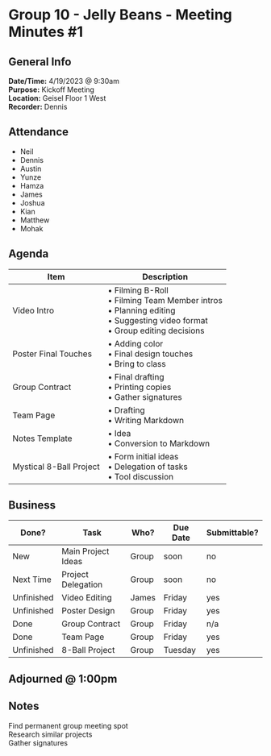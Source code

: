 
# Group 10 - Jelly Beans - Meeting Minutes #1
## General Info
**Date/Time:** 4/19/2023 @ 9:30am <br>
**Purpose:** Kickoff Meeting <br>
**Location:** Geisel Floor 1 West <br>
**Recorder:** Dennis <br>

## Attendance
- Neil
- Dennis
- Austin
- Yunze
- Hamza
- James
- Joshua
- Kian
- Matthew
- Mohak

## Agenda
Item | Description
---- | ----
Video Intro |• Filming B-Roll<br>• Filming Team Member intros <br>• Planning editing <br>• Suggesting video format <br>• Group editing decisions <br>
Poster Final Touches | • Adding color<br>• Final design touches<br>• Bring to class<br>
Group Contract | • Final drafting<br>• Printing copies <br>•  Gather signatures<br>
Team Page | • Drafting<br>• Writing Markdown<br>
Notes Template | • Idea<br>• Conversion to Markdown<br>
Mystical 8-Ball Project | • Form initial ideas<br>• Delegation of tasks<br> • Tool discussion<br>


## Business
| Done? | Task | Who? | Due Date | Submittable?
| ---- | ---- | ---- | ---- | ---- |
|New | Main Project Ideas | Group | soon | no
|Next Time | Project Delegation | Group | soon | no
|Unfinished | Video Editing | James | Friday | yes
|Unfinished | Poster Design | Group | Friday | yes
|Done | Group Contract | Group | Friday | n/a
|Done | Team Page | Group | Friday | yes
|Unfinished | 8-Ball Project | Group | Tuesday | yes

## Adjourned @ 1:00pm

## Notes
Find permanent group meeting spot <br>
Research similar projects <br>
Gather signatures <br>
